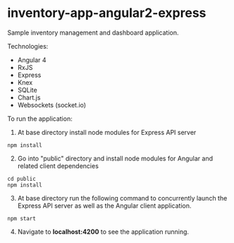 # inventory-app-angular2-express

Sample inventory management and dashboard application.

Technologies:
* Angular 4
* RxJS
* Express
* Knex
* SQLite
* Chart.js
* Websockets (socket.io)

To run the application:

1. At base directory install node modules for Express API server

```
npm install
```

2. Go into "public" directory and install node modules for Angular and related client dependencies

```
cd public
npm install
```

3. At base directory run the following command to concurrently launch the Express API server as well as the Angular client application.

```
npm start
```

4. Navigate to **localhost:4200** to see the application running.

